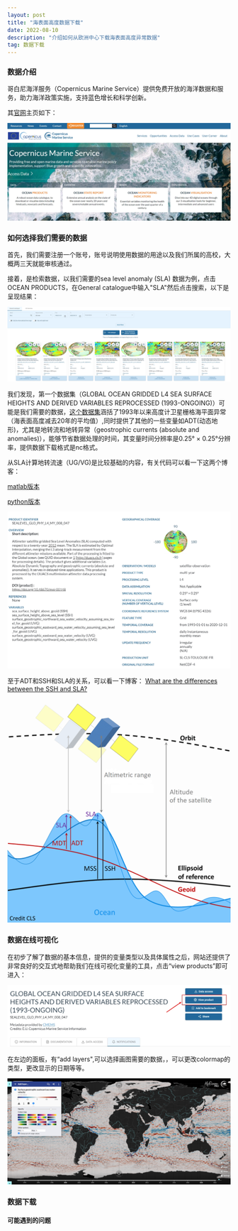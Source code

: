 ```yaml
---
layout: post
title: "海表面高度数据下载"
date: 2022-08-10 
description: "介绍如何从欧洲中心下载海表面高度异常数据"
tag: 数据下载
---   
```


### 数据介绍

哥白尼海洋服务（Copernicus Marine Service）提供免费开放的海洋数据和服务，助力海洋政策实施，支持蓝色增长和科学创新。

其[官网](https://marine.copernicus.eu/)主页如下：

![CMEMS](/images/posts/2022-08-10-海表面高度数据下载/Copernicus%20Marine%20Service.jpg)

### 如何选择我们需要的数据

首先，我们需要注册一个账号，账号说明使用数据的用途以及我们所属的高校，大概两三天就能审核通过。

接着，是检索数据，以我们需要的sea level anomaly (SLA) 数据为例，点击OCEAN PRODUCTS，在General catalogue中输入"SLA"然后点击搜索，以下是呈现结果：

![搜索SLA返回的结果](/images/posts/2022-08-10-海表面高度数据下载/数据检索.jpg)

我们发现，第一个数据集（GLOBAL OCEAN GRIDDED L4 SEA SURFACE HEIGHTS AND DERIVED VARIABLES REPROCESSED (1993-ONGOING)）可能是我们需要的数据，[这个数据集](https://resources.marine.copernicus.eu/product-detail/SEALEVEL_GLO_PHY_L4_MY_008_047/INFORMATION)涵括了1993年以来高度计卫星栅格海平面异常（海表面高度减去20年的平均值）,同时提供了其他的一些变量如ADT(动态地形)，尤其是地转流和地转异常（geostrophic currents (absolute and anomalies)），能够节省数据处理的时间，其变量时间分辨率是0.25° × 0.25°分辨率，提供数据下载格式是nc格式。

从SLA计算地转流速（UG/VG)是比较基础的内容，有关代码可以看一下这两个博客：

[matlab版本](https://blog.csdn.net/lisqwakkak/article/details/122332891)

[python版本](https://blog.csdn.net/weixin_44237337/article/details/120773341)

![数据页面显示的信息](/images/posts/2022-08-10-海表面高度数据下载/数据介绍.jpg)

至于ADT和SSH和SLA的关系，可以看一下博客：
[What are the differences between the SSH and SLA?](https://help.marine.copernicus.eu/en/articles/6025269-what-are-the-differences-between-the-ssh-and-sla)

![Scheme representation](/images/posts/2022-08-10-海表面高度数据下载/概念图.png)

### 数据在线可视化

在初步了解了数据的基本信息，提供的变量类型以及具体属性之后，网站还提供了非常良好的交互式地帮助我们在线可视化变量的工具，点击“view products”即可进入：

![数据页面显示的信息](/images/posts/2022-08-10-海表面高度数据下载/数据在线查看.jpg)


在左边的面板，有“add layers",可以选择画图需要的数据，，可以更改colormap的类型，更改显示的日期等等。

![东西向地转流速示意图](/images/posts/2022-08-10-海表面高度数据下载/全球东西向流速.jpg)

### 数据下载

#### 可能遇到的问题